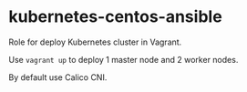 # kubernetes-centos-ansible

Role for deploy Kubernetes cluster in Vagrant.

Use `vagrant up` to deploy 1 master node and 2 worker nodes.

By default use Calico CNI.
